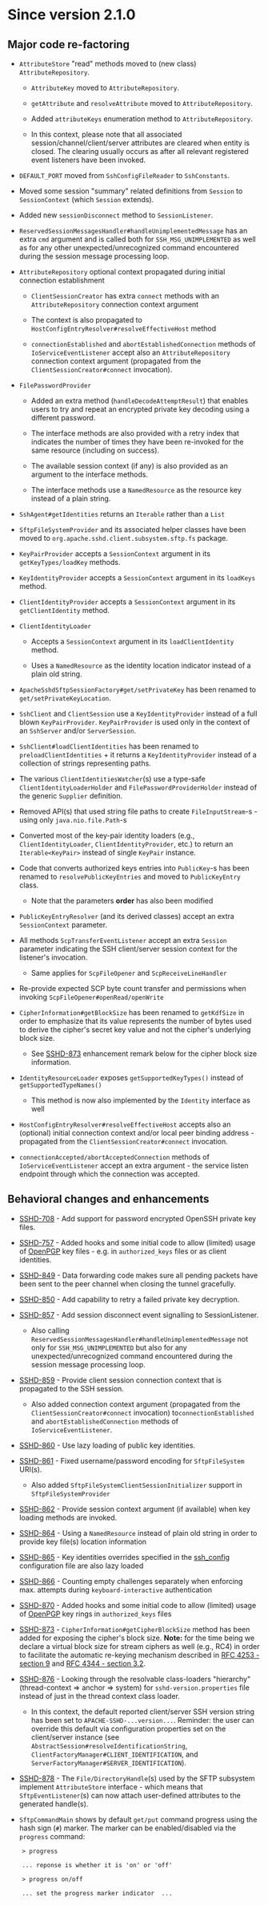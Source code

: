 # Since version 2.1.0

## Major code re-factoring

* `AttributeStore` "read" methods moved to (new class) `AttributeRepository`.

    * `AttributeKey` moved to `AttributeRepository`.

    * `getAttribute` and `resolveAttribute` moved to `AttributeRepository`.

    * Added `attributeKeys` enumeration method to `AttributeRepository`.

    * In this context, please note that all associated session/channel/client/server attributes
    are cleared when entity is closed. The clearing usually occurs as after all relevant registered
    event listeners have been invoked.

* `DEFAULT_PORT` moved from `SshConfigFileReader` to `SshConstants`.

* Moved some session "summary" related definitions from `Session` to `SessionContext` (which `Session` extends).

* Added new `sessionDisconnect` method to `SessionListener`.

* `ReservedSessionMessagesHandler#handleUnimplementedMessage` has an extra `cmd` argument
and is called both for `SSH_MSG_UNIMPLEMENTED` as well as for any other unexpected/unrecognized
command encountered during the session message processing loop.

* `AttributeRepository` optional context propagated during initial connection establishment

    * `ClientSessionCreator` has extra `connect` methods with an `AttributeRepository`
    connection context argument

    * The context is also propagated to `HostConfigEntryResolver#resolveEffectiveHost` method

    * `connectionEstablished` and `abortEstablishedConnection` methods of `IoServiceEventListener`
    accept also an `AttributeRepository` connection context argument (propagated from the
    `ClientSessionCreator#connect` invocation).

* `FilePasswordProvider`

    * Added an extra method (`handleDecodeAttemptResult`) that enables users to try and repeat an
    encrypted private key decoding using a different password.

    * The interface methods are also provided with a retry index that indicates the number of
    times they have been re-invoked for the same resource (including on success).

    * The available session context (if any) is also provided as an argument to the interface methods.

    * The interface methods use a `NamedResource` as the resource key instead of a plain string.

* `SshAgent#getIdentities` returns an `Iterable` rather than a `List`

* `SftpFileSystemProvider` and its associated helper classes have been moved to
`org.apache.sshd.client.subsystem.sftp.fs` package.

* `KeyPairProvider` accepts a `SessionContext` argument in its `getKeyTypes/loadKey` methods.

* `KeyIdentityProvider` accepts a `SessionContext` argument in its `loadKeys` method.

* `ClientIdentityProvider` accepts a `SessionContext` argument in its `getClientIdentity` method.

* `ClientIdentityLoader`
    * Accepts a `SessionContext` argument in its `loadClientIdentity` method.

    * Uses a `NamedResource` as the identity location indicator instead of a plain old string.

* `ApacheSshdSftpSessionFactory#get/setPrivateKey` has been renamed to `get/setPrivateKeyLocation`.

* `SshClient` and `ClientSession` use a `KeyIdentityProvider` instead of a full blown `KeyPairProvider`.
`KeyPairProvider` is used only in the context of an `SshServer` and/or `ServerSession`.

* `SshClient#loadClientIdentities` has been renamed to `preloadClientIdentities` + it returns a
`KeyIdentityProvider` instead of a collection of strings representing paths.

* The various `ClientIdentitiesWatcher`(s) use a type-safe `ClientIdentityLoaderHolder` and
`FilePasswordProviderHolder` instead of the generic `Supplier` definition.

* Removed API(s) that used string file paths to create `FileInputStream`-s - using only `java.nio.file.Path`-s

* Converted most of the key-pair identity loaders (e.g., `ClientIdentityLoader`, `ClientIdentityProvider`, etc.)
to return an `Iterable<KeyPair>` instead of single `KeyPair` instance.

* Code that converts authorized keys entries into `PublicKey`-s has been renamed to `resolvePublicKeyEntries`
and moved to `PublicKeyEntry` class.
    * Note that the parameters **order** has also been modified

* `PublicKeyEntryResolver` (and its derived classes) accept an extra `SessionContext` parameter.

* All methods `ScpTransferEventListener` accept an extra `Session` parameter indicating the SSH client/server
session context for the listener's invocation.
    * Same applies for `ScpFileOpener` and `ScpReceiveLineHandler`

* Re-provide expected SCP byte count transfer and permissions when invoking `ScpFileOpener#openRead/openWrite`

* `CipherInformation#getBlockSize` has been renamed to `getKdfSize` in order to emphasize that its value
represents the number of bytes used to derive the cipher's secret key value and not the cipher's underlying
block size.

    * See [SSHD-873](https://issues.apache.org/jira/browse/SSHD-873) enhancement remark below
    for the cipher block size information.

* `IdentityResourceLoader` exposes `getSupportedKeyTypes()` instead of `getSupportedTypeNames()`

    * This method is now also implemented by the `Identity` interface as well

* `HostConfigEntryResolver#resolveEffectiveHost` accepts also an (optional) initial connection
context and/or local peer binding address - propagated from the `ClientSessionCreator#connect` invocation.

* `connectionAccepted/abortAcceptedConnection` methods of `IoServiceEventListener` accept an extra
argument - the service listen endpoint through which the connection was accepted.

## Behavioral changes and enhancements

* [SSHD-708](https://issues.apache.org/jira/browse/SSHD-708) - Add support for password encrypted OpenSSH private key files.

* [SSHD-757](https://issues.apache.org/jira/browse/SSHD-757) - Added hooks and some initial code to allow (limited) usage
of [OpenPGP](https://www.openpgp.org/) key files - e.g. in `authorized_keys` files or as client identities.

* [SSHD-849](https://issues.apache.org/jira/browse/SSHD-849) - Data forwarding code makes sure all
pending packets have been sent to the peer channel when closing the tunnel gracefully.

* [SSHD-850](https://issues.apache.org/jira/browse/SSHD-850) - Add capability to retry a failed private key decryption.

* [SSHD-857](https://issues.apache.org/jira/browse/SSHD-857) - Add session disconnect event signalling to SessionListener.

    * Also calling `ReservedSessionMessagesHandler#handleUnimplementedMessage` not only for `SSH_MSG_UNIMPLEMENTED` but
    also for any unexpected/unrecognized command encountered during the session message processing loop.

* [SSHD-859](https://issues.apache.org/jira/browse/SSHD-859) - Provide client session connection context that is propagated to the SSH session.

    * Also added connection context argument (propagated from the `ClientSessionCreator#connect` invocation)
    to`connectionEstablished` and `abortEstablishedConnection` methods of `IoServiceEventListener`.

* [SSHD-860](https://issues.apache.org/jira/browse/SSHD-860) - Use lazy loading of public key identities.

* [SSHD-861](https://issues.apache.org/jira/browse/SSHD-861) - Fixed username/password encoding for `SftpFileSystem` URI(s).

    * Also added `SftpFileSystemClientSessionInitializer` support in `SftpFileSystemProvider`

* [SSHD-862](https://issues.apache.org/jira/browse/SSHD-862) - Provide session context argument (if available) when
key loading methods are invoked.

* [SSHD-864](https://issues.apache.org/jira/browse/SSHD-864) - Using a `NamedResource` instead of plain old string
in order to provide key file(s) location information

* [SSHD-865](https://issues.apache.org/jira/browse/SSHD-865) - Key identities overrides specified in the
[ssh_config](http://www.gsp.com/cgi-bin/man.cgi?topic=ssh_config) configuration file are also lazy loaded

* [SSHD-866](https://issues.apache.org/jira/browse/SSHD-866) - Counting empty challenges separately when enforcing
max. attempts during `keyboard-interactive` authentication

* [SSHD-870](https://issues.apache.org/jira/browse/SSHD-870) - Added hooks and some initial code to allow (limited) usage
of [OpenPGP](https://www.openpgp.org/) key rings in `authorized_keys` files

* [SSHD-873](https://issues.apache.org/jira/browse/SSHD-873) - `CipherInformation#getCipherBlockSize` method has been added
for exposing the cipher's block size. **Note:** for the time being we declare a virtual block size for stream ciphers as well
(e.g., RC4) in order to facilitate the automatic re-keying mechanism described in [RFC 4253 - section 9](https://tools.ietf.org/html/rfc4253#section-9)
 and [RFC 4344 - section 3.2](https://tools.ietf.org/html/rfc4344#section-3.2).

* [SSHD-876](https://issues.apache.org/jira/browse/SSHD-876) - Looking through the resolvable class-loaders "hierarchy"
(thread-context => anchor => system) for `sshd-version.properties` file instead of just in the thread context class loader.

    * In this context, the default reported client/server SSH version string has been set to `APACHE-SSHD-...version...`.
    Reminder: the user can override this default via configuration properties set on the client/server instance
    (see `AbstractSession#resolveIdentificationString`, `ClientFactoryManager#CLIENT_IDENTIFICATION`, and
    `ServerFactoryManager#SERVER_IDENTIFICATION`).

* [SSHD-878](https://issues.apache.org/jira/browse/SSHD-876) - The `File/DirectoryHandle`(s) used by the SFTP subsystem
implement `AttributeStore` interface - which means that `SftpEventListener`(s) can now attach user-defined attributes
to the generated handle(s).

* `SftpCommandMain` shows by default `get/put` command progress using the hash sign (`#`) marker. The marker
can be enabled/disabled via the `progress` command:

```
    > progress

    ... reponse is whether it is 'on' or 'off'

    > progress on/off

    ... set the progress marker indicator  ...

```
